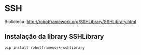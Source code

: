 # SSH

Biblioteca: http://robotframework.org/SSHLibrary/SSHLibrary.html


## Instalação da library SSHLibrary

```bash
pip install robotframework-sshlibrary
```
